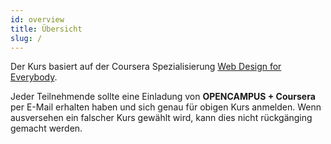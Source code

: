 ```yaml
---
id: overview
title: Übersicht
slug: /
---
```


Der Kurs basiert auf der Coursera Spezialisierung [Web Design for Everybody](https://www.coursera.org/specializations/web-design).

Jeder Teilnehmende sollte eine Einladung von **OPENCAMPUS + Coursera** per E-Mail erhalten haben und sich genau für obigen Kurs anmelden. Wenn ausversehen ein falscher Kurs gewählt wird, kann dies nicht rückgänging gemacht werden.
